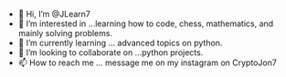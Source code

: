 - 👋 Hi, I’m @JLearn7
- 👀 I’m interested in ...learning how to code, chess, mathematics, and mainly solving problems.
- 🌱 I’m currently learning ... advanced topics on python.
- 💞️ I’m looking to collaborate on ...python projects.
- 📫 How to reach me ... message me on my instagram on CryptoJon7

<!---
JLearn7/JLearn7 is a ✨ special ✨ repository because its `README.md` (this file) appears on your GitHub profile.
You can click the Preview link to take a look at your changes.
--->
